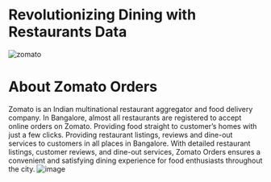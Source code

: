 # Revolutionizing Dining with Restaurants Data
![zomato](https://github.com/Lathishkumar20/Resume_Projects/assets/142078468/5023c6de-02c0-4ea0-afa5-4a36f1606142)
# About Zomato Orders
 Zomato is an Indian multinational restaurant aggregator and food delivery company.
 In Bangalore, almost all restaurants are registered to accept online orders on Zomato.
 Providing food straight to customer’s homes with just a few clicks.
 Providing restaurant listings, reviews and dine-out services to customers in all places in  Bangalore.
 With detailed restaurant listings, customer reviews, and dine-out services, Zomato Orders ensures a convenient and satisfying dining experience for food 
 enthusiasts throughout the city.
 ![image](https://github.com/Lathishkumar20/Resume_Projects/assets/142078468/12d09d36-917b-41ac-a8f7-cf626d8ae880)







